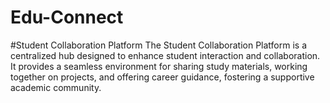 # Edu-Connect
#Student Collaboration Platform
The Student Collaboration Platform is a centralized hub designed to enhance student interaction and collaboration. It provides a seamless environment for sharing study materials, working together on projects, and offering career guidance, fostering a supportive academic community.
